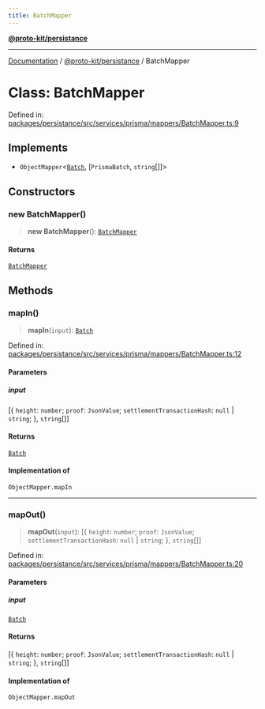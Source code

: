 ```yaml
---
title: BatchMapper
---
```


[**@proto-kit/persistance**](../README.md)

***

[Documentation](../../../README.md) / [@proto-kit/persistance](../README.md) / BatchMapper

# Class: BatchMapper

Defined in: [packages/persistance/src/services/prisma/mappers/BatchMapper.ts:9](https://github.com/proto-kit/framework/blob/28efa802e3737fc3b77339148b307ef7246f3ef1/packages/persistance/src/services/prisma/mappers/BatchMapper.ts#L9)

## Implements

- `ObjectMapper`\<[`Batch`](../../sequencer/interfaces/Batch.md), \[`PrismaBatch`, `string`[]\]\>

## Constructors

### new BatchMapper()

> **new BatchMapper**(): [`BatchMapper`](BatchMapper.md)

#### Returns

[`BatchMapper`](BatchMapper.md)

## Methods

### mapIn()

> **mapIn**(`input`): [`Batch`](../../sequencer/interfaces/Batch.md)

Defined in: [packages/persistance/src/services/prisma/mappers/BatchMapper.ts:12](https://github.com/proto-kit/framework/blob/28efa802e3737fc3b77339148b307ef7246f3ef1/packages/persistance/src/services/prisma/mappers/BatchMapper.ts#L12)

#### Parameters

##### input

\[\{ `height`: `number`; `proof`: `JsonValue`; `settlementTransactionHash`: `null` \| `string`; \}, `string`[]\]

#### Returns

[`Batch`](../../sequencer/interfaces/Batch.md)

#### Implementation of

`ObjectMapper.mapIn`

***

### mapOut()

> **mapOut**(`input`): \[\{ `height`: `number`; `proof`: `JsonValue`; `settlementTransactionHash`: `null` \| `string`; \}, `string`[]\]

Defined in: [packages/persistance/src/services/prisma/mappers/BatchMapper.ts:20](https://github.com/proto-kit/framework/blob/28efa802e3737fc3b77339148b307ef7246f3ef1/packages/persistance/src/services/prisma/mappers/BatchMapper.ts#L20)

#### Parameters

##### input

[`Batch`](../../sequencer/interfaces/Batch.md)

#### Returns

\[\{ `height`: `number`; `proof`: `JsonValue`; `settlementTransactionHash`: `null` \| `string`; \}, `string`[]\]

#### Implementation of

`ObjectMapper.mapOut`
